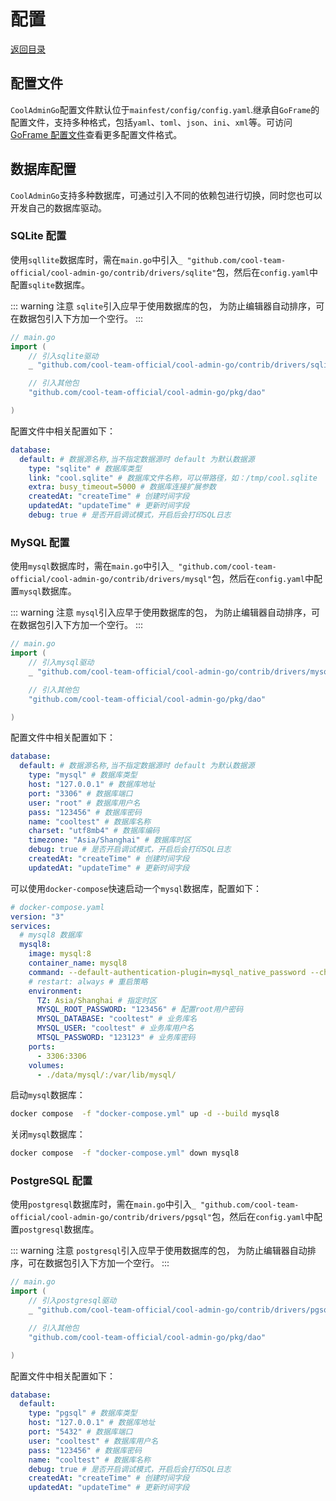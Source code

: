 # 配置

[返回目录](README.md)

## 配置文件

`CoolAdminGo`配置文件默认位于`mainfest/config/config.yaml`.继承自`GoFrame`的配置文件，支持多种格式，包括`yaml`、`toml`、`json`、`ini`、`xml`等。可访问[GoFrame 配置文件](https://goframe.org/pages/viewpage.action?pageId=1114668)查看更多配置文件格式。

## 数据库配置

`CoolAdminGo`支持多种数据库，可通过引入不同的依赖包进行切换，同时您也可以开发自己的数据库驱动。

### SQLite 配置

使用`sqllite`数据库时，需在`main.go`中引入`_ "github.com/cool-team-official/cool-admin-go/contrib/drivers/sqlite"`包，然后在`config.yaml`中配置`sqlite`数据库。

::: warning 注意
`sqlite`引入应早于使用数据库的包， 为防止编辑器自动排序，可在数据包引入下方加一个空行。
:::

```go
// main.go
import (
    // 引入sqlite驱动
    _ "github.com/cool-team-official/cool-admin-go/contrib/drivers/sqlite"

    // 引入其他包
    "github.com/cool-team-official/cool-admin-go/pkg/dao"

)
```

配置文件中相关配置如下：

```yaml
database:
  default: # 数据源名称,当不指定数据源时 default 为默认数据源
    type: "sqlite" # 数据库类型
    link: "cool.sqlite" # 数据库文件名称，可以带路径，如：/tmp/cool.sqlite
    extra: busy_timeout=5000 # 数据库连接扩展参数
    createdAt: "createTime" # 创建时间字段
    updatedAt: "updateTime" # 更新时间字段
    debug: true # 是否开启调试模式，开启后会打印SQL日志
```

### MySQL 配置

使用`mysql`数据库时，需在`main.go`中引入`_ "github.com/cool-team-official/cool-admin-go/contrib/drivers/mysql"`包，然后在`config.yaml`中配置`mysql`数据库。

::: warning 注意
`mysql`引入应早于使用数据库的包， 为防止编辑器自动排序，可在数据包引入下方加一个空行。
:::

```go
// main.go
import (
    // 引入mysql驱动
    _ "github.com/cool-team-official/cool-admin-go/contrib/drivers/mysql"

    // 引入其他包
    "github.com/cool-team-official/cool-admin-go/pkg/dao"

)
```

配置文件中相关配置如下：

```yaml
database:
  default: # 数据源名称,当不指定数据源时 default 为默认数据源
    type: "mysql" # 数据库类型
    host: "127.0.0.1" # 数据库地址
    port: "3306" # 数据库端口
    user: "root" # 数据库用户名
    pass: "123456" # 数据库密码
    name: "cooltest" # 数据库名称
    charset: "utf8mb4" # 数据库编码
    timezone: "Asia/Shanghai" # 数据库时区
    debug: true # 是否开启调试模式，开启后会打印SQL日志
    createdAt: "createTime" # 创建时间字段
    updatedAt: "updateTime" # 更新时间字段
```

可以使用`docker-compose`快速启动一个`mysql`数据库，配置如下：

```yaml
# docker-compose.yaml
version: "3"
services:
  # mysql8 数据库
  mysql8:
    image: mysql:8
    container_name: mysql8
    command: --default-authentication-plugin=mysql_native_password --character-set-server=utf8mb4 --collation-server=utf8mb4_unicode_ci
    # restart: always # 重启策略
    environment:
      TZ: Asia/Shanghai # 指定时区
      MYSQL_ROOT_PASSWORD: "123456" # 配置root用户密码
      MYSQL_DATABASE: "cooltest" # 业务库名
      MYSQL_USER: "cooltest" # 业务库用户名
      MTSQL_PASSWORD: "123123" # 业务库密码
    ports:
      - 3306:3306
    volumes:
      - ./data/mysql/:/var/lib/mysql/
```

启动`mysql`数据库：

```bash
docker compose  -f "docker-compose.yml" up -d --build mysql8
```

关闭`mysql`数据库：

```bash
docker compose  -f "docker-compose.yml" down mysql8
```

### PostgreSQL 配置

使用`postgresql`数据库时，需在`main.go`中引入`_ "github.com/cool-team-official/cool-admin-go/contrib/drivers/pgsql"`包，然后在`config.yaml`中配置`postgresql`数据库。

::: warning 注意
`postgresql`引入应早于使用数据库的包， 为防止编辑器自动排序，可在数据包引入下方加一个空行。
:::

```go
// main.go
import (
    // 引入postgresql驱动
    _ "github.com/cool-team-official/cool-admin-go/contrib/drivers/pgsql"

    // 引入其他包
    "github.com/cool-team-official/cool-admin-go/pkg/dao"

)
```

配置文件中相关配置如下：

```yaml
database:
  default:
    type: "pgsql" # 数据库类型
    host: "127.0.0.1" # 数据库地址
    port: "5432" # 数据库端口
    user: "cooltest" # 数据库用户名
    pass: "123456" # 数据库密码
    name: "cooltest" # 数据库名称
    debug: true # 是否开启调试模式，开启后会打印SQL日志
    createdAt: "createTime" # 创建时间字段
    updatedAt: "updateTime" # 更新时间字段
```
